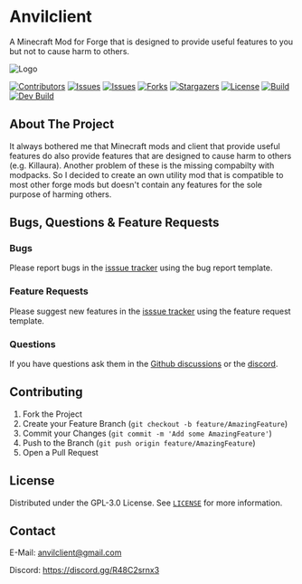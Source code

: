 # Anvilclient
A Minecraft Mod for Forge that is designed to provide useful features to you but not to cause harm to others.

![Logo](https://github.com/Anvilclient/Anvilclient/blob/master/src/main/resources/anvilclient.png)

[![Contributors][contributors-shield]][contributors-url]
[![Issues][issues-shield]][issues-url]
[![Issues][issues-closed-shield]][issues-closed-url]
[![Forks][forks-shield]][forks-url]
[![Stargazers][stars-shield]][stars-url]
[![License][license-shield]][license-url]
[![Build][java-ci-shield]][java-ci-url]
[![Dev Build][dev-java-ci-shield]][dev-java-ci-url]

## About The Project

It always bothered me that Minecraft mods and client that provide useful features do also provide features that are designed to cause harm to others (e.g. Killaura).
Another problem of these is the missing compabilty with modpacks.
So I decided to create an own utility mod that is compatible to most other forge mods but doesn't contain any features for the sole purpose of harming others.

## Bugs, Questions & Feature Requests

### Bugs

Please report bugs in the [isssue tracker](https://github.com/Anvilclient/Anvilclient/issues/new?assignees=&labels=bug%2C+new&template=bug_report.md&title=) using the bug report template.

### Feature Requests

Please suggest new features in the [isssue tracker](https://github.com/Anvilclient/Anvilclient/issues/new?assignees=&labels=enhancement%2C+new&template=feature_request.md&title=) using the feature request template.

### Questions

If you have questions ask them in the [Github discussions](https://github.com/Anvilclient/Anvilclient/discussions) or the [discord](https://discord.gg/R48C2srnx3).

## Contributing

1. Fork the Project
2. Create your Feature Branch (`git checkout -b feature/AmazingFeature`)
3. Commit your Changes (`git commit -m 'Add some AmazingFeature'`)
4. Push to the Branch (`git push origin feature/AmazingFeature`)
5. Open a Pull Request

## License

Distributed under the GPL-3.0 License. See [`LICENSE`](https://github.com/Anvilclient/Anvilclient/blob/master/LICENSE) for more information.

## Contact

E-Mail: anvilclient@gmail.com

Discord: https://discord.gg/R48C2srnx3


<!-- MARKDOWN LINKS & IMAGES -->
<!-- https://www.markdownguide.org/basic-syntax/#reference-style-links -->
[contributors-shield]: https://img.shields.io/github/contributors/Anvilclient/Anvilclient?style=for-the-badge
[contributors-url]: https://github.com/Anvilclient/Anvilclient/graphs/contributors
[forks-shield]: https://img.shields.io/github/forks/Anvilclient/Anvilclient?style=for-the-badge
[forks-url]: https://github.com/Anvilclient/Anvilclient/network/members
[stars-shield]: https://img.shields.io/github/stars/Anvilclient/Anvilclient?style=for-the-badge
[stars-url]: https://github.com/Anvilclient/Anvilclient/stargazers
[issues-shield]: https://img.shields.io/github/issues/Anvilclient/Anvilclient?color=yellow&style=for-the-badge
[issues-url]: https://github.com/Anvilclient/Anvilclient/issues
[issues-closed-shield]: https://img.shields.io/github/issues-closed/Anvilclient/Anvilclient?style=for-the-badge
[issues-closed-url]: https://github.com/Anvilclient/Anvilclient/issues?q=is%3Aissue+is%3Aclosed
[license-shield]: https://img.shields.io/github/license/Anvilclient/Anvilclient?style=for-the-badge
[license-url]: https://github.com/Anvilclient/Anvilclient/blob/master/LICENSE.txt
[java-ci-shield]: https://img.shields.io/github/workflow/status/Anvilclient/Anvilclient/Java%20CI%20with%20Gradle/master?style=for-the-badge
[java-ci-url]: https://github.com/Anvilclient/Anvilclient/tree/master
[dev-java-ci-shield]: https://img.shields.io/github/workflow/status/Anvilclient/Anvilclient/Java%20CI%20with%20Gradle/dev?label=DEV%20BUILD&style=for-the-badge
[dev-java-ci-url]: https://github.com/Anvilclient/Anvilclient/tree/dev
